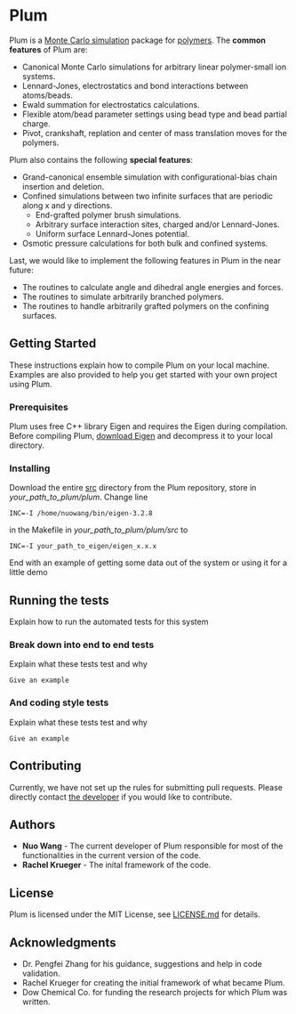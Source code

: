 # Plum

Plum is a [Monte Carlo simulation](https://en.wikipedia.org/wiki/Monte_Carlo_method) package for [polymers](https://en.wikipedia.org/wiki/Polymer). The **common features** of Plum are:
* Canonical Monte Carlo simulations for arbitrary linear polymer-small ion systems.
* Lennard-Jones, electrostatics and bond interactions between atoms/beads.
* Ewald summation for electrostatics calculations.
* Flexible atom/bead parameter settings using bead type and bead partial charge.
* Pivot, crankshaft, replation and center of mass translation moves for the polymers.

Plum also contains the following **special features**:
* Grand-canonical ensemble simulation with configurational-bias chain insertion and deletion.
* Confined simulations between two infinite surfaces that are periodic along x and y directions.
  * End-grafted polymer brush simulations.
  * Arbitrary surface interaction sites, charged and/or Lennard-Jones.
  * Uniform surface Lennard-Jones potential.
* Osmotic pressure calculations for both bulk and confined systems.

Last, we would like to implement the following features in Plum in the near future:
* The routines to calculate angle and dihedral angle energies and forces.
* The routines to simulate arbitrarily branched polymers.
* The routines to handle arbitrarily grafted polymers on the confining surfaces.

## Getting Started

These instructions explain how to compile Plum on your local machine. Examples are also provided to help you get started with your own project using Plum.

### Prerequisites

Plum uses free C++ library Eigen and requires the Eigen during compilation. Before compiling Plum, [download Eigen](https://eigen.tuxfamily.org/) and decompress it to your local directory.

### Installing

Download the entire [src](src) directory from the Plum repository, store in *your_path_to_plum/plum*. Change line

```
INC=-I /home/nuowang/bin/eigen-3.2.8
```

in the Makefile in *your_path_to_plum/plum/src* to

```
INC=-I your_path_to_eigen/eigen_x.x.x
```

End with an example of getting some data out of the system or using it for a little demo

## Running the tests

Explain how to run the automated tests for this system

### Break down into end to end tests

Explain what these tests test and why

```
Give an example
```

### And coding style tests

Explain what these tests test and why

```
Give an example
```

## Contributing

Currently, we have not set up the rules for submitting pull requests. Please directly contact [the developer](https://github.com/nuowang) if you would like to contribute.

## Authors

* **Nuo Wang** - The current developer of Plum responsible for most of the functionalities in the current version of the code.
* **Rachel Krueger** - The inital framework of the code.

## License

Plum is licensed under the MIT License, see [LICENSE.md](LICENSE.md) for details.

## Acknowledgments

* Dr. Pengfei Zhang for his guidance, suggestions and help in code validation.
* Rachel Krueger for creating the initial framework of what became Plum.
* Dow Chemical Co. for funding the research projects for which Plum was written.
